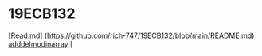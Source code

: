# 19ECB132
[Read.md] (https://github.com/rich-747/19ECB132/blob/main/README.md)
[adddelmodinarray](https://github.com/rich-747/19ECB132/blob/main/adddelmodifyelementinarray.c)
[
